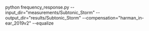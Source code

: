python frequency_response.py --input_dir="measurements/Subtonic_Storm" --output_dir="results/Subtonic_Storm" --compensation="harman_in-ear_2019v2" --equalize

